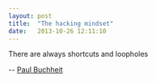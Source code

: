 ```yaml
---
layout: post
title:  "The hacking mindset"
date:   2013-10-26 12:11:10
---
```


There are always shortcuts and loopholes

-- [Paul Buchheit](http://paulbuchheit.blogspot.de/2009/10/applied-philosophy-aka-hacking.html)
